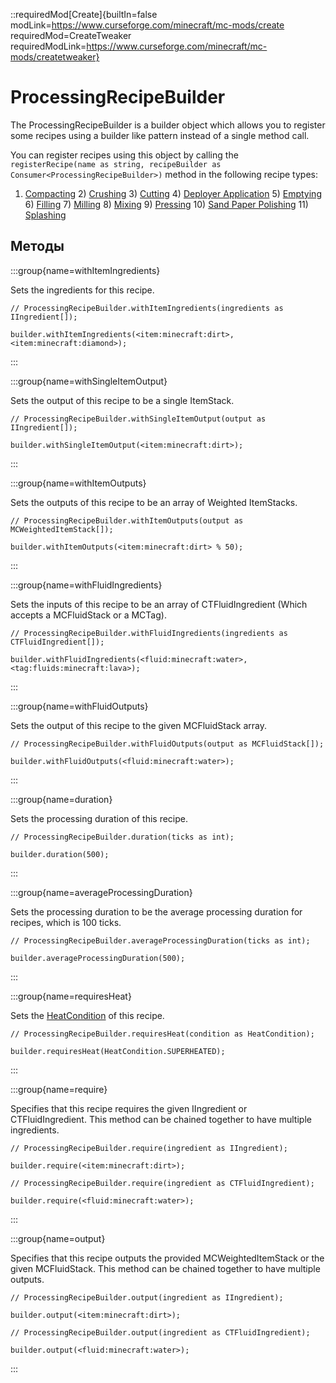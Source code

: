 ::requiredMod[Create]{builtIn=false modLink=https://www.curseforge.com/minecraft/mc-mods/create requiredMod=CreateTweaker requiredModLink=https://www.curseforge.com/minecraft/mc-mods/createtweaker}

# ProcessingRecipeBuilder

The ProcessingRecipeBuilder is a builder object which allows you to register some recipes using a builder like pattern instead of a single method call.

You can register recipes using this object by calling the `registerRecipe(name as string, recipeBuilder as Consumer<ProcessingRecipeBuilder>)` method in the following recipe types:

1) [Compacting](/mods/Create/Compacting) 2) [Crushing](/mods/Create/Crushing) 3) [Cutting](/mods/Create/Cutting) 4) [Deployer Application](/mods/Create/DeployerApplication) 5) [Emptying](/mods/Create/Emptying) 6) [Filling](/mods/Create/Filling) 7) [Milling](/mods/Create/Milling) 8) [Mixing](/mods/Create/Mixing) 9) [Pressing](/mods/Create/Pressing) 10) [Sand Paper Polishing](/mods/Create/SandPaperPolishing) 11) [Splashing](/mods/Create/Splashing)

## Методы

:::group{name=withItemIngredients}

Sets the ingredients for this recipe.

```zenscript
// ProcessingRecipeBuilder.withItemIngredients(ingredients as IIngredient[]);

builder.withItemIngredients(<item:minecraft:dirt>, <item:minecraft:diamond>);
```
:::

:::group{name=withSingleItemOutput}

Sets the output of this recipe to be a single ItemStack.

```zenscript
// ProcessingRecipeBuilder.withSingleItemOutput(output as IIngredient[]);

builder.withSingleItemOutput(<item:minecraft:dirt>);
```
:::

:::group{name=withItemOutputs}

Sets the outputs of this recipe to be an array of Weighted ItemStacks.

```zenscript
// ProcessingRecipeBuilder.withItemOutputs(output as MCWeightedItemStack[]);

builder.withItemOutputs(<item:minecraft:dirt> % 50);
```
:::

:::group{name=withFluidIngredients}

Sets the inputs of this recipe to be an array of CTFluidIngredient (Which accepts a MCFluidStack or a MCTag<MCFluid>).

```zenscript
// ProcessingRecipeBuilder.withFluidIngredients(ingredients as CTFluidIngredient[]);

builder.withFluidIngredients(<fluid:minecraft:water>, <tag:fluids:minecraft:lava>);
```
:::

:::group{name=withFluidOutputs}

Sets the output of this recipe to the given MCFluidStack array.

```zenscript
// ProcessingRecipeBuilder.withFluidOutputs(output as MCFluidStack[]);

builder.withFluidOutputs(<fluid:minecraft:water>);
```
:::

:::group{name=duration}

Sets the processing duration of this recipe.

```zenscript
// ProcessingRecipeBuilder.duration(ticks as int);

builder.duration(500);
```
:::

:::group{name=averageProcessingDuration}

Sets the processing duration to be the average processing duration for recipes, which is 100 ticks.

```zenscript
// ProcessingRecipeBuilder.averageProcessingDuration(ticks as int);

builder.averageProcessingDuration(500);
```
:::

:::group{name=requiresHeat}

Sets the [HeatCondition](HeatCondition) of this recipe.

```zenscript
// ProcessingRecipeBuilder.requiresHeat(condition as HeatCondition);

builder.requiresHeat(HeatCondition.SUPERHEATED);
```
:::

:::group{name=require}

Specifies that this recipe requires the given IIngredient or CTFluidIngredient. This method can be chained together to have multiple ingredients.

```zenscript
// ProcessingRecipeBuilder.require(ingredient as IIngredient);

builder.require(<item:minecraft:dirt>);
```

```zenscript
// ProcessingRecipeBuilder.require(ingredient as CTFluidIngredient);

builder.require(<fluid:minecraft:water>);
```
:::

:::group{name=output}

Specifies that this recipe outputs the provided MCWeightedItemStack or the given MCFluidStack. This method can be chained together to have multiple outputs.

```zenscript
// ProcessingRecipeBuilder.output(ingredient as IIngredient);

builder.output(<item:minecraft:dirt>);
```

```zenscript
// ProcessingRecipeBuilder.output(ingredient as CTFluidIngredient);

builder.output(<fluid:minecraft:water>);
```
:::